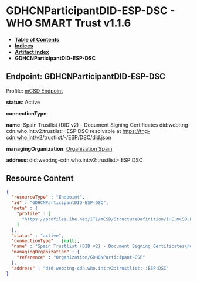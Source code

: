 # GDHCNParticipantDID-ESP-DSC - WHO SMART Trust v1.1.6

* [**Table of Contents**](toc.md)
* [**Indices**](indices.md)
* [**Artifact Index**](artifacts.md)
* **GDHCNParticipantDID-ESP-DSC**

## Endpoint: GDHCNParticipantDID-ESP-DSC

Profile: [mCSD Endpoint](https://profiles.ihe.net/ITI/mCSD/4.0.0/StructureDefinition-IHE.mCSD.Endpoint.html)

**status**: Active

**connectionType**: 

**name**: Spain Trustlist (DID v2) - Document Signing Certificates did:web:tng-cdn.who.int:v2:trustlist:-:ESP:DSC resolvable at https://tng-cdn.who.int/v2/trustlist/-/ESP/DSC/did.json

**managingOrganization**: [Organization Spain](Organization-GDHCNParticipant-ESP.md)

**address**: did:web:tng-cdn.who.int:v2:trustlist:-:ESP:DSC



## Resource Content

```json
{
  "resourceType" : "Endpoint",
  "id" : "GDHCNParticipantDID-ESP-DSC",
  "meta" : {
    "profile" : [
      "https://profiles.ihe.net/ITI/mCSD/StructureDefinition/IHE.mCSD.Endpoint"
    ]
  },
  "status" : "active",
  "connectionType" : [null],
  "name" : "Spain Trustlist (DID v2) - Document Signing Certificates\ndid:web:tng-cdn.who.int:v2:trustlist:-:ESP:DSC\nresolvable at https://tng-cdn.who.int/v2/trustlist/-/ESP/DSC/did.json",
  "managingOrganization" : {
    "reference" : "Organization/GDHCNParticipant-ESP"
  },
  "address" : "did:web:tng-cdn.who.int:v2:trustlist:-:ESP:DSC"
}

```
